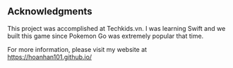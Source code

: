## Acknowledgments
This project was accomplished at Techkids.vn. I was learning Swift and we built this game since Pokemon Go was extremely popular that time.

For more information, please visit my website at https://hoanhan101.github.io/
